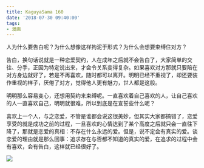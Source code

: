 ```yaml
---
title: KaguyaSama 160
date: '2018-07-30 09:40:00'
tags: 
- 漫画
---
```


人为什么要告白呢？为什么想像这样拘泥于形式？为什么会想要束缚住对方？

告白，换句话说就是一种恋爱契约，人在成年之后就不会告白了，大家简单的交往、分手，正因为特定说出来，才会令关系变得复杂。如果喜欢对方那就只要陪在对方身边就好了，若是不再喜欢，随时都可以离开。明明已经不重视了，却还要装作重视的样子，厌倦了对方，觉得他人更有魅力，世人都是这般。

明明那么容易变心，还想用契约来束缚呢。一直喜欢着自己喜欢的人，让自己喜欢的人一直喜欢自己，明明就很难，所以到底是在宣誓些什么呢？

喜欢上一个人，与之恋爱，不管是谁都会说这很美妙，但其实大家都搞错了，恋爱享受的就是成功之前的过程，一旦喜欢的心情达到了某个高度之后就只会一直往下降了，那就是恋爱的真相：不存在什么永远的爱。但是，说不定会有真实的爱。谈恋爱的理由就是那么回事：追求存在与否都不知道的真实的爱，在追求的过程中会有喜欢，会有告白，这样就已经很好了。

![](Kaguyasama160/01.png)
